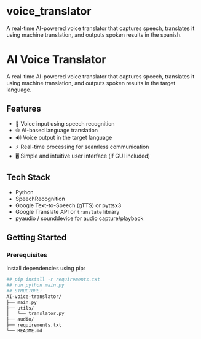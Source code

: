 # voice_translator
A real-time AI-powered voice translator that captures speech, translates it using machine translation, and outputs spoken results in the spanish.

# AI Voice Translator

A real-time AI-powered voice translator that captures speech, translates it using machine translation, and outputs spoken results in the target language.

## Features

- 🎤 Voice input using speech recognition
- 🌐 AI-based language translation
- 🔊 Voice output in the target language
- ⚡ Real-time processing for seamless communication
- 🖥️ Simple and intuitive user interface (if GUI included)

## Tech Stack

- Python
- SpeechRecognition
- Google Text-to-Speech (gTTS) or pyttsx3
- Google Translate API or `translate` library
- pyaudio / sounddevice for audio capture/playback

## Getting Started

### Prerequisites

Install dependencies using pip:

```bash
## pip install -r requirements.txt
## run python main.py
## STRUCTURE:
AI-voice-translator/
├── main.py
├── utils/
│   └── translator.py
├── audio/
├── requirements.txt
└── README.md


